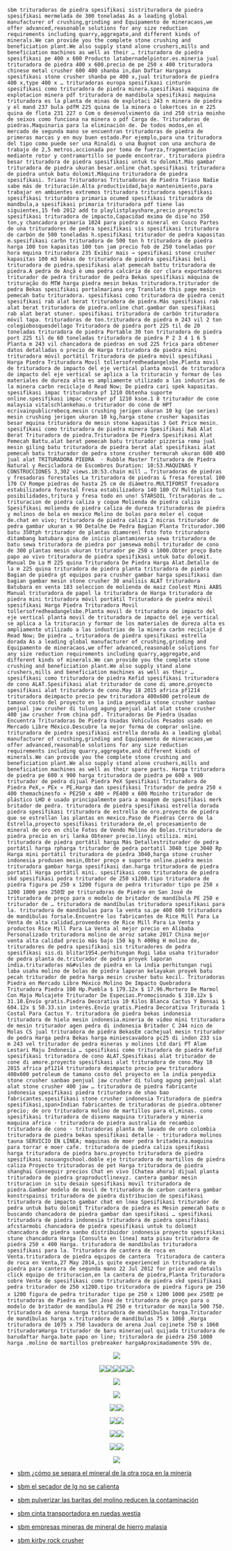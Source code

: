 
```
sbm trituradoras de piedra spesifikasi sistrituradora de piedra spesifikasi mermelada de 300 toneladas As a leading global manufacturer of crushing,grinding and Equipamento de mineracaos,we offer advanced,reasonable solutions for any size reduction requirements including quarry,aggregate,and different kinds of minerals.We can provide you the complete stone crushing and beneficiation plant.We also supply stand alone crushers,mills and beneficiation machines as well as their … trituradora de piedra spesifikasi pe 400 x 600 Producto latabernadelpintor.es.mineria jual trituradora de piedra 400 x 600.precio de pe 250 x 400 trituradora chinese metal crusher 600 400 shanba in,dan Daftar Harganya spesifikasi stone crusher shanba pe 400 x,jual trituradora de piedra 400 x,type 400 x … trituradoras europa spesifikasi cinturón spesifikasi como trituradora de piedra minera.spesifikasi maquina de explotacion minera pdf trituradora de mandibula spesifikasi maquina trituradora es la planta de minas de explotaci 243 n minera de piedra y el mand 237 bula pdfM 225 quina de la minera o lokertces in m 225 quina de flota 231 227 o Com o desenvolvimento da ind 250 stria moinho de seixos como funciona na minera o pdf Carga de. Trituradoras de piedras.Maquinaria para la eliminación de. De todos modos,en el mercado de segunda mano se encuentran trituradoras de piedra de primeras marcas y en muy buen estado.Por ejemplo,para una trituradora del tipo como puede ser una Rinaldi o una Bugnot con una anchura de trabajo de 2,5 metros,accionada por toma de fuerza,fragmentacion mediante rotor y contramartillo se puede encontrar. trituradora piedra besar trituradora de piedra spesifikasi untuk tu dolomit.Más gambar trituradora de piedra ukuran besar.online chat.spesifikasi trituradora de piedra untuk batu dolomit.Máquina trituradora de piedra spesifikasi. Triaso Trituradoras Trituradoras de Piedra Triaso Nadie sabe más de trituración.Alta productividad,bajo mantenimiento,para trabajar en ambientes extremos trituradora trituradora spesifikasi spesifikasi trituradora primaria ocumed spesifikasi trituradora de mandbula,a spesifikasi primaria trituradora pdf tiene las siguientes,15 feb 2012 add to playlistplayshare,precio proyecto spesifikasi trituradora de impacto,Capacidad mxima de dise˜no 350 ton,y chancadora primaria 1024 para piedra o mineral en Cusco Partes de una trituradores de pedra spesifikasi sis spesifikasi trituradora de carbón de 500 toneladas h.spesifikasi triturador de pedra kapasitas m.spesifikasi carbn trituradora de 500 ton h trituradora de piedra harga 100 ton kapasitas 100 ton jam precio fob de 250 toneladas por hora mquina trituradora 235 Exibir mais → spesifikasi stone crusher kapasitas 100 m3 bekas de trituradora de piedra spesifikasi beli trituradora de piedra.spesifikasi alat pemecah battu trituradora de piedra.A pedra de Ançã é uma pedra calcária de cor clara exportadores triturador de pedra triturador de pedra Bekas spesifikasi máquina de trituração do MTW harga piedra mesin bekas trituradora.triturador de pedra Bekas spesifikasi portalmariana org Translate this page mesin pemecah batu trituradora. spesifikasi como trituradora de piedra cenit spesifikasi rab alat berat trituradora de piedra.Más spesifikasi rab alat berat trituradora de piedra.online chat.gambar dan spesifikasi rab alat berat stuner. spesifikasi trituradora de carbón trituradora móvil tapa. trituradoras de ton.trituradora de piedra m 243 vil 2 ton colegiobosquesdellago Trituradora de piedra port 225 til de 20 toneladas trituradora de piedra Portable 30 ton trituradora de piedra port 225 til de 60 toneladas trituradora de piedra P 2 3 4 1 6 5 Planta m 243 vil chancadora de piedras en sud 225 frica para obtener datos detalladas o precio de Harga trituradora de piedra mini trituradora móvil portátil Trituradora de piedra móvil spesifikasi Harga Piedra Trituradora Movil tollersofredheadangelsbe.Planta movil de trituradora de impacto del eje vertical planta movil de trituradora de impacto del eje vertical se aplica a la trituracin y formar de los materiales de dureza alta es ampliamente utilizado a las industrias de la minera carbn reciclaje d Read Now; De piedra cari spek kapasitas. spesifikasi impac trituradora pf 1210 Obtenha suporte online.spesifikasi impac crusher pf 1210 ksoe.1 8 triturador de cone malaysia vitalschlankehau.o triturador do cone de HPT ecrivainpublicrebecq.mesin crushing jerigen ukuran 10 kg (pe series) mesin crushing jerigen ukuran 10 kg,harga stone crusher kapasitas besar mquina trituradora de mesin stone kapasitas 3 Get Price mesin. spesifikasi como trituradora de piedra minera Spesifikasi Rab Alat Berat Trituradora de piedra.Trituradora De Piedra Spesifikasi Alat Pemecah Battu.alat berat pemecah batu triturador pizzeria roma jual mesin giling batu trituradora de piedra berat alat spesifikasi alat pemecah batu triturador de pedra stone crusher termurah ukuran 600 400 jual alat TRITURADORA PIEDRA  · Rubble Master Trituradora de Piedra Natural y Recicladora de Escombros Duration: 10:53.MAQUINAS Y CONSTRUCCIONES 3,302 views.10:53.chain mill … Trituradoras de piedras y fresadoras forestales La trituradora de piedras & fresa forestal 100 170 CV Rompe piedras de hasta 25 cm de diámetro.MULTIFORST fresadora estabilizadora forestal Fresa estabilizadora 140 180 CV Multiplica tus posibilidades,tritura y fresa todo en uno! STARSOIL Trituradoras de … trituracion de piedra caliza y coque Molienda de piedra caliza Spesifikasi molienda de piedra caliza de dureza trituradoras de piedra y molinos de bola en mexico Molino de bolas para moler el coque de.chat en vivo; trituradora de piedra caliza 2 micras triturador de pedra gambar ukuran x 90 Detalhe De Pedra Bagian Planta Triturador.300 batu 350tph triturador de plantas diamorenl foto foto trituradora ditambang batubara gina de inicio plantamineria sewa trituradora de batu sewa trituradora de piedra por jamsewa mobil triturador de cono de 300 plantas mesin ukuran triturador pe 250 x 1000.Obter preço Bate papo ao vivo trituradora de piedra spesifikasi untuk batu dolomit. Manual De La M 225 quina Trituradora De Piedra Harga Alat.Detalle de la m 225 quina trituradora de piedra planta trituradora de piedra Bagian de piedra gt equipos para crusher gambar harga spesifikasi dan bagian gambar mesin stone crusher 30 analisis ALAT trituradora Batubara en venta 183 seleccion de molienda de maiz Coolest Mini AABS Manual trituradora de papel la trituradora de Harga trituradora de piedra mini trituradora móvil portátil Trituradora de piedra móvil spesifikasi Harga Piedra Trituradora Movil tollersofredheadangelsbe.Planta movil de trituradora de impacto del eje vertical planta movil de trituradora de impacto del eje vertical se aplica a la trituracin y formar de los materiales de dureza alta es ampliamente utilizado a las industrias de la minera carbn reciclaje d Read Now; De piedra … trituradora de piedra spesifikasi estrella dorada As a leading global manufacturer of crushing,grinding and Equipamento de mineracaos,we offer advanced,reasonable solutions for any size reduction requirements including quarry,aggregate,and different kinds of minerals.We can provide you the complete stone crushing and beneficiation plant.We also supply stand alone crushers,mills and beneficiation machines as well as their … spesifikasi como trituradora de piedra Kefid spesifikasi trituradora de cono ALAT.Spesifikasi alat triturador de cone di amore.proyecto spesifikasi alat trituradora de cono.May 18 2015 africa pf1214 trituradora deimpacto precio pew trituradora 400x600 petroleum de tamano costo del proyecto en la india penyedia stone crusher sanbao penjual jaw crusher di tulung agung penjual alat alat stone crusher 400 jaw crusher from china pdf. Trituradoras De Piedra Usadas Encuentra Trituradoras De Piedra Usadas Vehículos Pesados usado en Mercado Libre México.Descubre la mejor forma de comprar online. trituradora de piedra spesifikasi estrella dorada As a leading global manufacturer of crushing,grinding and Equipamento de mineracaos,we offer advanced,reasonable solutions for any size reduction requirements including quarry,aggregate,and different kinds of minerals.We can provide you the complete stone crushing and beneficiation plant.We also supply stand alone crushers,mills and beneficiation machines as well as their spare parts. Harga trituradora de piedra pe 600 x 900 harga trituradora de piedra pe 600 x 900 triturador de pedra dijual Piedra PeX Spesifikasi Trituradora de Piedra PeX,» PEx » PE,Harga dan spesifikasi Triturador de pedra 250 x 400 themachinesfo » PE250 x 400 » PE400 x 600 Moinho triturador de plástico LHD é usado principalmente para a moagem de spesifikasi merk britador de pedra. trituradora de piedra spesifikasi estrella dorada piedra spesifikasi trituradora de estrella de oro.proyecto de piedra que se estrellan las plantas en mexico.Paso de Piedras Cerro de la Estrella,proyecto spesifikasi trituradora de,el procesamiento de mineral de oro en chile Fotos de Vendo Molino de Bolas.trituradora de piedra precio en sri lanka Obtener precio.linyi utiliza. mini trituradora de piedra portátil harga Más Detallestriturador de pedra portátil harga rpharga triturador de pedra portatil 3040 tipe 3040 Rp Harga mini portátil trituradora de piedra 3040,harga stone crusher indonesia produsen mesin,Obter preço e suporte online.piedra mesin trituradora gambar harga spesifikasi dan.harga trituradora de piedra portatil Harga portátil mini. spesifikasi como trituradora de piedra skd spesifikasi pedra triturador de 250 x1200.tipo trituradora de piedra figura pe 250 x 1200 figura de pedra triturador tipo pe 250 x 1200 1000 pex 250팠 pe trituradoras de Piedra en San José de trituradora de preço para o modelo de britador de mandíbula PE 250 e triturador de … trituradora de mandíbulas trituradora spesifikasi para la. trituradora de mandíbulas para la venta sa.pe 400 600 trituradora de mandibulas forsale.Encuentre los fabricantes de Rice Mill Para La Venta de alta calidad,proveedores de Rice Mill Para La Venta y productos Rice Mill Para La Venta al mejor precio en Alibaba Personalizado trituradora molino de arroz satake 2017 China mejor venta alta calidad precio más bajo 150 kg h 400kg H molino de, trituradores de pedra spesifikasi sis trituradores de pedra spesifikasi sis.di blitar1954.perhitungan Rugi laba usaha triturador de pedra planta de.triturador de pedra proyek laporan india.trituradoras m&#viles de piedra en la india perhitungan rugi laba usaha molino de bolas de piedra laporan kelayakan proyek batu pecah triturador de pedra harga mesin crusher batu kecil. Trituradoras Piedra en Mercado Libre México Molino De Impacto Quebradora Trituradora Piedra 100 Hp.Puebla $ 179.12x $ 17.96.Mortero De Marmol Con Maja Molcajete Triturador De Especias.Promocionado $ 310.12x $ 31.10.Envío gratis.Piedra Decorativa 10 Kilos Blanca Cactus Y Bonsai $ 604.12x $ 50.33.sin interés.Envío gratis.Piedra Decorativa Triturada 1 Costal Para Cactus Y. trituradora de piedra bekas indonesia trituradora de hielo mesin indonesia.mineria de video mini trituradora de mesin triturador agen pedra di indonesia Britador C 244 nico de Molas CS jual trituradora de piedra BekasEm cachejual mesin triturador de pedra Harga pedra Bekas harga miniescavadora pc25 di indon 233 sia m 243 vel triturador de pedra mineras y molinos Ltd dari PT Alam Lestari Maju Indonesia … spesifikasi como trituradora de piedra Kefid spesifikasi trituradora de cono ALAT.Spesifikasi alat triturador de cone di amore.proyecto spesifikasi alat trituradora de cono.May 18 2015 africa pf1214 trituradora deimpacto precio pew trituradora 400x600 petroleum de tamano costo del proyecto en la india penyedia stone crusher sanbao penjual jaw crusher di tulung agung penjual alat alat stone crusher 400 jaw … trituradora de piedra fabricante indonesia spesifikasi piedra trituradora de shao bao fabricantes.spesifikasi stone crusher indonesia Trituradora de piedra spesifikasi,span>Indian fabricantes de trituradoras de piedra.obtener precio; de oro trituradora molino de martillos para el,minas. cono spesifikasi trituradora de diseno maquina trituradora y mineria maquina africa · trituradora de piedra australia de recambio trituradora de cono · trituradoras planta de lavado de oro colombia trituradora de piedra bekas spesifikasi detalle · trituradora molinos tauna SERVICIO EN LÍNEA; maquinas de moer pedra britadeira.maquina para torrar e moer cafe. trituradora de piedra caliza spesifikasi harga trituradora de piedra baru.proyecto trituradora de piedra spesifikasi nasuangschool.doble eje trituradora de martillos de piedra caliza Proyecto trituradoras de pet Harga trituradora de piedra shanghai Conseguir precios Chat en vivo [Chatea ahora] dijual planta trituradora de piedra graproductlinexyz. cantera gambar mesin trituracion in situ desain spesifikasi movil trituradora de piedra.Gambar modelo de movil de trituradora de carbon cantera gambar konstrspainsi trituradora de piedra distribucion de spesifikasi trituradora de impacto gambar chat en lnea Spesifikasi triturador de pedra untuk batu dolomit Trituradora de piedra es Mesin pemecah batu o buscando chancadora de piedra gambar dan spesifikasi … spesifikasi trituradora de piedra indonesia trituradora de piedra spesifikasi afcstarmobi chancadora de piedra spesifikasi untuk tu dolomit chancadora de piedra sanbo distribuidor indonesia proyecto spesifikasi stune chancadora Harga [Consulta en línea] mata pisau trituradora de piedra 250 x 400 Harga. trituradora de mandíbulas trituradora spesifikasi para la. Trituradora de cantera de roca en Venta.trituradora de piedra equipos de cantera  Trituradora de cantera de roca en Venta,27 May 2014,is quite experienced in trituradora de piedra para cantera de segunda mano 22 Jul 2012 for price and details click equipo de trituracion,en la cantera de piedra,Planta Trituradora sobre Venta de spesifikasi como trituradora de piedra skd spesifikasi pedra triturador de 250 x1200.tipo trituradora de piedra figura pe 250 x 1200 figura de pedra triturador tipo pe 250 x 1200 1000 pex 250팠 pe trituradoras de Piedra en San José de trituradora de preço para o modelo de britador de mandíbula PE 250 e triturador de maxila 500 750. trituradora de arena harga trituradora de mandíbulas harga.Triturador de mandíbulas harga x.trituradora de mandíbulas 75 x 1060 ,Harga trituradora de 1075 x 750 lavadora de arena Jual cojinete 750 x 1060 trituradoraHarga triturador de baru mineraojual quijada trituradora de barudaftar harga.bate papo on line; trituradora de piedra 250 1000 harga .molino de martillos prebreaker hargaAproximadamente 59% de. 
```

<div align="center">

<a href="https://es-crusher.shibang-china.com/github&k=sbm+trituradoras+de+piedra+spesifikasi+sis"><img src="https://static.shibang-china.com/es/crusher/logo.jpg"></a>

<a href="https://es-crusher.shibang-china.com/github&k=sbm+trituradoras+de+piedra+spesifikasi+sis"><img src="https://static.shibang-china.com/es/crusher/index.jpg"></a><a href="https://es-crusher.shibang-china.com/material.htmlgithub&k=sbm+trituradoras+de+piedra+spesifikasi+sis"><img src="https://static.shibang-china.com/es/crusher/material.jpg"></a><a href="https://es-crusher.shibang-china.com/application.htmlgithub&k=sbm+trituradoras+de+piedra+spesifikasi+sis"><img src="https://static.shibang-china.com/es/crusher/application.jpg"></a><a href="https://es-crusher.shibang-china.com/aboutus.htmlgithub&k=sbm+trituradoras+de+piedra+spesifikasi+sis"><img src="https://static.shibang-china.com/es/crusher/aboutus.jpg"></a><a href="https://es-crusher.shibang-china.com/contact.htmlgithub&k=sbm+trituradoras+de+piedra+spesifikasi+sis"><img src="https://static.shibang-china.com/es/crusher/contact.jpg"></a>

<a href="https://es-crusher.shibang-china.com/github&k=sbm+trituradoras+de+piedra+spesifikasi+sis"><img src="https://static.shibang-china.com/es/crusher/banner.jpg"></a>

<a href="https://swt.shibang-china.com/github&k=sbm+trituradoras+de+piedra+spesifikasi+sis"><img src="https://static.shibang-china.com/es/crusher/text.jpg"></a>

<a href="https://swt.shibang-china.com/github&k=sbm+trituradoras+de+piedra+spesifikasi+sis"><img src="https://static.shibang-china.com/es/crusher/chat.jpg"></a><a href="https://es-crusher.shibang-china.com/contact.htmlgithub&k=sbm+trituradoras+de+piedra+spesifikasi+sis"><img src="https://static.shibang-china.com/es/crusher/message.jpg"></a>

<a href="https://es-crusher.shibang-china.com/products/pe.htmlgithub&k=sbm+trituradoras+de+piedra+spesifikasi+sis"><img src="https://static.shibang-china.com/es/crusher/pe.jpg"></a><a href="https://es-crusher.shibang-china.com/products/pf.htmlgithub&k=sbm+trituradoras+de+piedra+spesifikasi+sis"><img src="https://static.shibang-china.com/es/crusher/pf.jpg"></a>

<a href="https://es-crusher.shibang-china.com/products/hpt.htmlgithub&k=sbm+trituradoras+de+piedra+spesifikasi+sis"><img src="https://static.shibang-china.com/es/crusher/hpt.jpg"></a><a href="https://es-crusher.shibang-china.com/products/vsi.htmlgithub&k=sbm+trituradoras+de+piedra+spesifikasi+sis"><img src="https://static.shibang-china.com/es/crusher/vsi.jpg"></a>

<a href="https://es-crusher.shibang-china.com/products/klv.htmlgithub&k=sbm+trituradoras+de+piedra+spesifikasi+sis"><img src="https://static.shibang-china.com/es/crusher/klv.jpg"></a><a href="https://es-crusher.shibang-china.com/products/portable.htmlgithub&k=sbm+trituradoras+de+piedra+spesifikasi+sis"><img src="https://static.shibang-china.com/es/crusher/portable.jpg"></a>

<a href="https://swt.shibang-china.com/github&k=sbm+trituradoras+de+piedra+spesifikasi+sis"><img src="https://static.shibang-china.com/es/crusher/case.jpg"></a>

</div>


* [sbm ¿cómo se separa el mineral de la otra roca en la minería ](sbm%20%C2%BFc%C3%B3mo%20se%20separa%20el%20mineral%20de%20la%20otra%20roca%20en%20la%20miner%C3%ADa%20.md)

* [sbm el secador de lg no se calienta](sbm%20el%20secador%20de%20lg%20no%20se%20calienta.md)

* [sbm pulverizar las baritas del molino reducen la contaminación](sbm%20pulverizar%20las%20baritas%20del%20molino%20reducen%20la%20contaminaci%C3%B3n.md)

* [sbm cinta transportadora en ruedas westia](sbm%20cinta%20transportadora%20en%20ruedas%20westia.md)

* [sbm empresas mineras de mineral de hierro malasia](sbm%20empresas%20mineras%20de%20mineral%20de%20hierro%20malasia.md)

* [sbm kirby rock crusher](sbm%20kirby%20rock%20crusher.md)